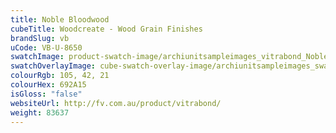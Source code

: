 ```yaml
---
title: Noble Bloodwood
cubeTitle: Woodcreate - Wood Grain Finishes
brandSlug: vb
uCode: VB-U-8650
swatchImage: product-swatch-image/archiunitsampleimages_vitrabond_Noble_Bloodwood.jpg
swatchOverlayImage: cube-swatch-overlay-image/archiunitsampleimages_swatch-overlay_vitrabond.png
colourRgb: 105, 42, 21
colourHex: 692A15
isGloss: "false"
websiteUrl: http://fv.com.au/product/vitrabond/
weight: 83637
---
```

